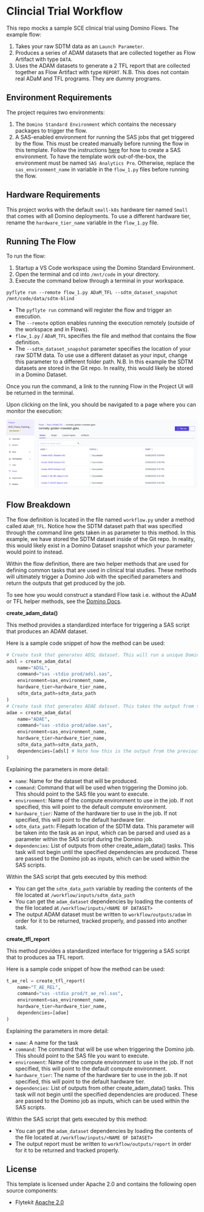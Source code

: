 # Clincial Trial Workflow

This repo mocks a sample SCE clinical trial using Domino Flows. The example flow:

1. Takes your raw SDTM data as an `Launch Parameter`.
2. Produces a series of ADAM datasets that are collected together as Flow Artifact with type `DATA`.
3. Uses the ADAM datasets to generate a 2 TFL report that are collected together as Flow Artifact with type `REPORT`.
N.B. This does not contain real ADaM and TFL programs. They are dummy programs. 

## Environment Requirements

The project requires two environments:

1. The `Domino Standard Environment` which contains the necessary packages to trigger the flow.
2. A SAS-enabled environment for running the SAS jobs that get triggered by the flow. This must be created manually before running the flow in this template. Follow the instructions [here](https://docs.dominodatalab.com/en/latest/user_guide/e7805a/sas-on-domino/#_sas_analytics_for_containers_on_domino) for how to create a SAS environment. To have the template work out-of-the-box, the environment must be named `SAS Analytics Pro`. Otherwise, replace the `sas_environment_name` in variable in the `flow_1.py` files before running the flow.

## Hardware Requirements

This project works with the default `small-k8s` hardware tier named `Small` that comes with all Domino deployments. To use a different hardware tier, rename the `hardware_tier_name` variable in the `flow_1.py` file.

## Running The Flow

To run the flow:

1. Startup a VS Code workspace using the Domino Standard Environment.
2. Open the terminal and cd into `/mnt/code` in your directory. 
3. Execute the command below through a terminal in your workspace.

```
pyflyte run --remote flow_1.py ADaM_TFL --sdtm_dataset_snapshot /mnt/code/data/sdtm-blind
```
- The `pyflyte run` command will register the flow and trigger an execution.
- The `--remote` option enables running the execution remotely (outside of the workspace and in Flows). 
- `flow_1.py` / `ADaM_TFL` specifies the file and method that contains the flow definition.
- The `--sdtm_dataset_snapshot` parameter specifies the location of your raw SDTM data. To use use a different dataset as your input, change this parameter to a different folder path. N.B. In this example the SDTM datasets are stored in the Git repo. In reality, this would likely be stored in a Domino Dataset.

Once you run the command, a link to the running Flow in the Project UI will be returned in the terminal.

Upon clicking on the link, you should be navigated to a page where you can monitor the execution:

![Monitor](https://github.com/dominodatalab/SCE_Flows_Training_Template/blob/13d705d8326c0e789f152580bfed8cdd846bdbc4/screenshots/monitor.jpg?raw=true)

## Flow Breakdown

The flow definition is located in the file named `workflow.py` under a method called `ADaM_TFL`. Notice how the SDTM dataset path that was specified through the command line gets taken in as parameter to this method. In this example, we have stored the SDTM dataset inside of the Git repo. In reality, this would likely exist in a Domino Dataset snapshot which your parameter would point to instead.

Within the flow definition, there are two helper methods that are used for defining common tasks that are used in clinical trial studies. These methods will ultimately trigger a Domino Job with the specified parameters and return the outputs that get produced by the job.  

To see how you would construct a standard Flow task i.e. without the ADaM or TFL helper methods, see the [Domino Docs](https://docs.dominodatalab.com/en/latest/user_guide/e09156/define-flows/). 

**create_adam_data()**

This method provides a standardized interface for triggering a SAS script that produces an ADAM dataset. 

Here is a sample code snippet of how the method can be used:

```python
# Create task that generates ADSL dataset. This will run a unique Domino job and return its outputs.
adsl = create_adam_data(
    name="ADSL", 
    command="sas -stdio prod/adsl.sas",
    environment=sas_environment_name,
    hardware_tier=hardware_tier_name, 
    sdtm_data_path=sdtm_data_path 
)
# Create task that generates ADAE dataset. This takes the output from the previous task as an input.
adae = create_adam_data(
    name="ADAE", 
    command="sas -stdio prod/adae.sas",
    environment=sas_environment_name, 
    hardware_tier=hardware_tier_name,
    sdtm_data_path=sdtm_data_path, 
    dependencies=[adsl] # Note how this is the output from the previous task
)
```
Explaining the parameters in more detail:

- `name`: Name for the dataset that will be produced.
- `command`: Command that will be used when triggering the Domino job. This should point to the SAS file you want to execute.
- `environment`: Name of the compute environment to use in the job. If not specified, this will point to the default compute environment.
- `hardware_tier`: Name of the hardware tier to use in the job. If not specified, this will point to the default hardware tier.
- `sdtm_data_path`: Filepath location of the SDTM data. This parameter will be taken into the task as an input, which can be parsed and used as a parameter within the SAS script during the Domino job.
- `dependencies`: List of outputs from other create_adam_data() tasks. This task will not begin until the specified dependencies are produced. These are passed to the Domino job as inputs, which can be used within the SAS scripts.

Within the SAS script that gets executed by this method:

- You can get the `sdtm_data_path` variable by reading the contents of the file located at `/workflow/inputs/sdtm_data_path`
- You can get the `adam_dataset` dependencies by loading the contents of the file located at `/workflow/inputs/<NAME OF DATASET>`
- The output ADAM dataset must be written to `workflow/outputs/adam` in order for it to be returned, tracked properly, and passed into another task.

**create_tfl_report**

This method provides a standardized interface for triggering a SAS script that to produces aa TFL report. 

Here is a sample code snippet of how the method can be used:

```python
t_ae_rel = create_tfl_report(
    name="T_AE_REL", 
    command="sas -stdio prod/t_ae_rel.sas", 
    environment=sas_environment_name,
    hardware_tier=hardware_tier_name,
    dependencies=[adae]
)
```
Explaining the parameters in more detail:

- `name`: A name for the task
- `command`: The command that will be use when triggering the Domino job. This should point to the SAS file you want to execute.
- `environment`: Name of the compute environment to use in the job. If not specified, this will point to the default compute environment.
- `hardware_tier`: The name of the hardware tier to use in the job. If not specified, this will point to the default hardware tier.
- `dependencies`: List of outputs from other create_adam_data() tasks. This task will not begin until the specified dependencies are produced. These are passed to the Domino job as inputs, which can be used within the SAS scripts.

Within the SAS script that gets executed by this method:

- You can get the `adam_dataset` dependencies by loading the contents of the file located at `/workflow/inputs/<NAME OF DATASET>`
- The output report must be written to `workflow/outputs/report` in order for it to be returned and tracked properly.

## License
This template is licensed under Apache 2.0 and contains the following open source components: 

* Flytekit [Apache 2.0](https://github.com/flyteorg/flytekit/blob/master/LICENSE)
